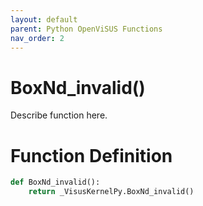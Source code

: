 ```yaml
---
layout: default
parent: Python OpenViSUS Functions
nav_order: 2
---
```


# BoxNd_invalid()

Describe function here.

# Function Definition

```python
def BoxNd_invalid():
    return _VisusKernelPy.BoxNd_invalid()

```